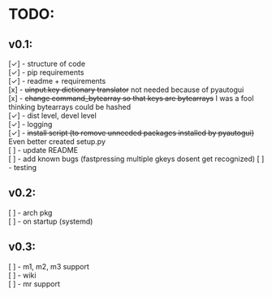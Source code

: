 # TODO:
## v0.1:
[✓] - structure of code\
[✓] - pip requirements\
[✓] - readme + requirements\
[x] - <del>uinput.key dictionary translator</del> not needed because of pyautogui\
[x] - <del>change command_bytearray so that keys are bytearrays</del> I was a fool thinking bytearrays could be hashed\
[✓] - dist level, devel level\
[✓] - logging\
[✓] - <del>install script (to remove unneeded packages installed by pyautogui)</del> Even better created setup.py\
[ ] - update README\
[ ] - add known bugs (fastpressing multiple gkeys dosent get recognized)
[ ] - testing
## v0.2:
[ ] - arch pkg\
[ ] - on startup (systemd)
## v0.3:
[ ] - m1, m2, m3 support\
[ ] - wiki\
[ ] - mr support